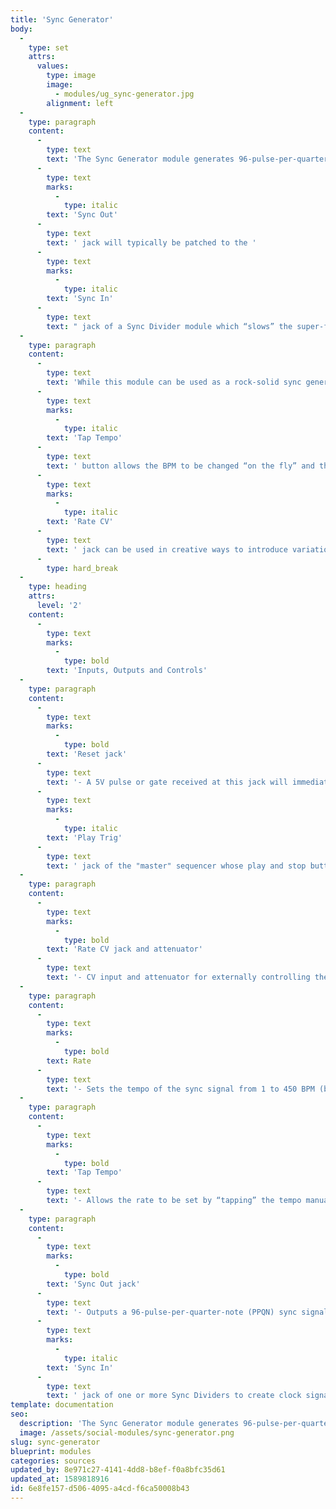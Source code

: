 ```yaml
---
title: 'Sync Generator'
body:
  -
    type: set
    attrs:
      values:
        type: image
        image:
          - modules/ug_sync-generator.jpg
        alignment: left
  -
    type: paragraph
    content:
      -
        type: text
        text: 'The Sync Generator module generates 96-pulse-per-quarter-note (PPQN) sync signals with adjustable rate, tap tempo, and CV control of tempo. When using Voltage Modular as a stand-alone instrument, this module can be used to create a master sync-signal at a specified BPM. The '
      -
        type: text
        marks:
          -
            type: italic
        text: 'Sync Out'
      -
        type: text
        text: ' jack will typically be patched to the '
      -
        type: text
        marks:
          -
            type: italic
        text: 'Sync In'
      -
        type: text
        text: " jack of a Sync Divider module which “slows” the super-fast sync signal down to a note-value clock signal that can be used to advance sequencers and switches, reset LFOs, trigger sample-and-hold modules etc. \_"
  -
    type: paragraph
    content:
      -
        type: text
        text: 'While this module can be used as a rock-solid sync generator to keep everything perfectly in time, the '
      -
        type: text
        marks:
          -
            type: italic
        text: 'Tap Tempo'
      -
        type: text
        text: ' button allows the BPM to be changed “on the fly” and the '
      -
        type: text
        marks:
          -
            type: italic
        text: 'Rate CV'
      -
        type: text
        text: ' jack can be used in creative ways to introduce variation into the sync signal if desirable.'
      -
        type: hard_break
  -
    type: heading
    attrs:
      level: '2'
    content:
      -
        type: text
        marks:
          -
            type: bold
        text: 'Inputs, Outputs and Controls'
  -
    type: paragraph
    content:
      -
        type: text
        marks:
          -
            type: bold
        text: 'Reset jack'
      -
        type: text
        text: '- A 5V pulse or gate received at this jack will immediately force-reset the sync signal. It''s important to reset the Sync Generator at the same time as other modules so that everything starts at the same instant. Typically this will be connected to the '
      -
        type: text
        marks:
          -
            type: italic
        text: 'Play Trig'
      -
        type: text
        text: ' jack of the "master" sequencer whose play and stop buttons are being used.'
  -
    type: paragraph
    content:
      -
        type: text
        marks:
          -
            type: bold
        text: 'Rate CV jack and attenuator'
      -
        type: text
        text: '- CV input and attenuator for externally controlling the rate of the sync signal.'
  -
    type: paragraph
    content:
      -
        type: text
        marks:
          -
            type: bold
        text: Rate
      -
        type: text
        text: '- Sets the tempo of the sync signal from 1 to 450 BPM (beats-per-minute).'
  -
    type: paragraph
    content:
      -
        type: text
        marks:
          -
            type: bold
        text: 'Tap Tempo'
      -
        type: text
        text: '- Allows the rate to be set by “tapping” the tempo manually. The tempo is set based on the time between two consecutive clicks of the button.'
  -
    type: paragraph
    content:
      -
        type: text
        marks:
          -
            type: bold
        text: 'Sync Out jack'
      -
        type: text
        text: '- Outputs a 96-pulse-per-quarter-note (PPQN) sync signal. Typically this is patched to the '
      -
        type: text
        marks:
          -
            type: italic
        text: 'Sync In'
      -
        type: text
        text: ' jack of one or more Sync Dividers to create clock signals for advancing sequencers, switches etc.'
template: documentation
seo:
  description: 'The Sync Generator module generates 96-pulse-per-quarter-note (PPQN) sync signals with adjustable rate, tap tempo, and CV control of tempo.'
  image: /assets/social-modules/sync-generator.png
slug: sync-generator
blueprint: modules
categories: sources
updated_by: 8e971c27-4141-4dd8-b8ef-f0a8bfc35d61
updated_at: 1589818916
id: 6e8fe157-d506-4095-a4cd-f6ca50008b43
---
```

